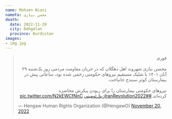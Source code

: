 ```yaml
---
name: Mohsen Niazi
nameFa: محسن نیازی
death:
  date: 2022-11-20
  city: Dehgolan
  province: Kurdistan
images:
- img.jpg
---
```



<blockquote class="twitter-tweet"><p lang="fa" dir="rtl">فوری<br><br>محسن نیازی شهروند اهل دهگلان که در جریان مقاومت مردمی روز یک‌شنبه ۲۹ آبان ۱۴۰۱ با شلیک مستقیم نیروهای حکومتی زخمی شده بود، ساعاتی پیش در بیمارستان کوثر سنندج جانباخت.<br><br>نیروهای حکومتی بیمارستان را برای ربودن پیکرش محاصره کردەاند.<a href="https://twitter.com/hashtag/IranRevolution2022?src=hash&amp;ref_src=twsrc%5Etfw">#IranRevolution2022</a><a href="https://twitter.com/hashtag/%DA%98%DB%8C%D9%86%D8%A7_%D8%A6%DB%95%D9%85%DB%8C%D9%86%DB%8C?src=hash&amp;ref_src=twsrc%5Etfw">#ژینا_ئەمینی</a> <a href="https://t.co/N2kEWCfNnC">pic.twitter.com/N2kEWCfNnC</a></p>&mdash; Hengaw Human Rights Organization (@HengawO) <a href="https://twitter.com/HengawO/status/1594423703277867012?ref_src=twsrc%5Etfw">November 20, 2022</a></blockquote> <script async src="https://platform.twitter.com/widgets.js" charset="utf-8"></script>